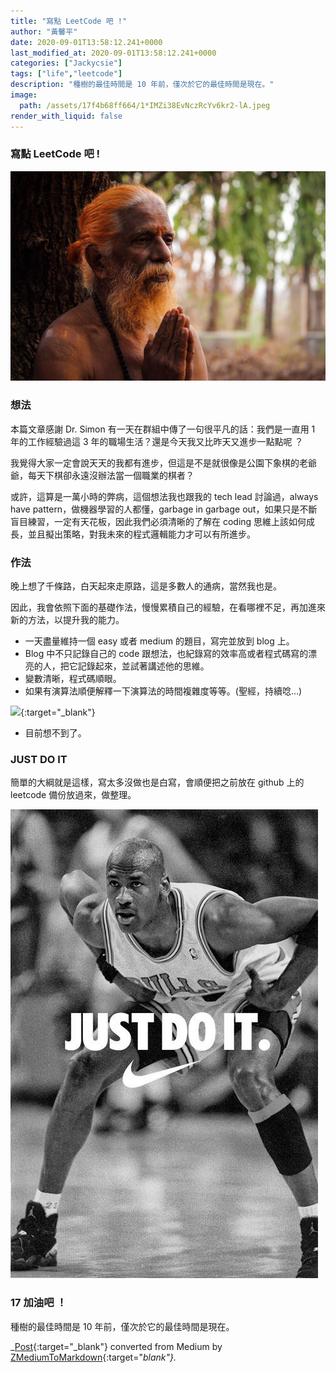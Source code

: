 ```yaml
---
title: "寫點 LeetCode 吧 !"
author: "黃馨平"
date: 2020-09-01T13:58:12.241+0000
last_modified_at: 2020-09-01T13:58:12.241+0000
categories: ["Jackycsie"]
tags: ["life","leetcode"]
description: "種樹的最佳時間是 10 年前，僅次於它的最佳時間是現在。"
image:
  path: /assets/17f4b68ff664/1*IMZi38EvNczRcYv6kr2-lA.jpeg
render_with_liquid: false
---
```


### 寫點 LeetCode 吧 \!


![](/assets/17f4b68ff664/1*IMZi38EvNczRcYv6kr2-lA.jpeg)

### 想法

本篇文章感謝 Dr\. Simon 有一天在群組中傳了一句很平凡的話：我們是一直用 1 年的工作經驗過這 3 年的職場生活？還是今天我又比昨天又進步一點點呢 ？

我覺得大家一定會說天天的我都有進步，但這是不是就很像是公園下象棋的老爺爺，每天下棋卻永遠沒辦法當一個職業的棋者？

或許，這算是一萬小時的弊病，這個想法我也跟我的 tech lead 討論過，always have pattern，做機器學習的人都懂，garbage in garbage out，如果只是不斷盲目練習，一定有天花板，因此我們必須清晰的了解在 coding 思維上該如何成長，並且擬出策略，對我未來的程式邏輯能力才可以有所進步。
### 作法

晚上想了千條路，白天起來走原路，這是多數人的通病，當然我也是。

因此，我會依照下面的基礎作法，慢慢累積自己的經驗，在看哪裡不足，再加進來新的方法，以提升我的能力。
- 一天盡量維持一個 easy 或者 medium 的題目，寫完並放到 blog 上。
- Blog 中不只記錄自己的 code 跟想法，也紀錄寫的效率高或者程式碼寫的漂亮的人，把它記錄起來，並試著講述他的思維。
- 變數清晰，程式碼順眼。
- 如果有演算法順便解釋一下演算法的時間複雜度等等。\(聖經，持續唸…\)



[![](https://im1.book.com.tw/image/getImage?i=https://www.books.com.tw/img/001/079/68/0010796820.jpg&v=5b76a3bfk&w=1146&h=600)](https://www.books.com.tw/products/0010796820){:target="_blank"}

- 目前想不到了。

### JUST DO IT

簡單的大綱就是這樣，寫太多沒做也是白寫，會順便把之前放在 github 上的 leetcode 備份放過來，做整理。


![](/assets/17f4b68ff664/1*rJbBFVgVElg9rzHoT5MFJA.jpeg)

### 17 加油吧 ！

種樹的最佳時間是 10 年前，僅次於它的最佳時間是現在。



_[Post](https://medium.com/jacky-life/%E5%AF%AB%E9%BB%9E-leetcode-%E5%90%A7-17f4b68ff664){:target="_blank"} converted from Medium by [ZMediumToMarkdown](https://github.com/ZhgChgLi/ZMediumToMarkdown){:target="_blank"}._
